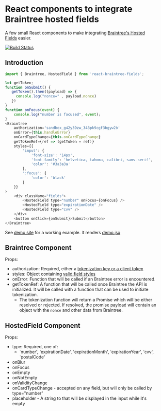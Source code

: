 # React components to integrate Braintree hosted fields

A few small React components to make integrating [Braintree's Hosted Fields](https://developers.braintreepayments.com/guides/hosted-fields/) easier.

[![Build Status](https://travis-ci.org/nathanstitt/react-braintree-fields.svg?branch=master)](https://travis-ci.org/nathanstitt/react-braintree-fields)


## Introduction

```javascript
import { Braintree, HostedField } from 'react-braintree-fields';

let getToken;
function onSubmit() {
   getToken().then((payload) => {
     console.log("nonce=" , payload.nonce)
   })
}
function onFocus(event) {
    console.log("number is focused", event);
}
<Braintree
    authorization='sandbox_g42y39zw_348pk9cgf3bgyw2b'
    onError={this.handleError}
    onCardTypeChange={this.onCardTypeChange}
    getTokenRef={ref => (getToken = ref)}
    styles={{
        'input': {
            'font-size': '14px',
            'font-family': 'helvetica, tahoma, calibri, sans-serif',
            'color': '#3a3a3a'
        },
        ':focus': {
            'color': 'black'
        }
    }}
>
    <div className="fields">
        <HostedField type="number" onFocus={onFocus} />
        <HostedField type="expirationDate" />
        <HostedField type="cvv" />
    </div>
    <button onClick={onSubmit}>Submit</button>
</Braintree>


```

See [demo site](https://nathanstitt.github.io/react-braintree-fields/) for a working example. It renders [demo.jsx](demo.jsx)

## Braintree Component

Props:
 * authorization: Required, either a [tokenization key or a client token](https://developers.braintreepayments.com/guides/hosted-fields/setup-and-integration/)
 * styles: Object containing [valid field styles](https://braintree.github.io/braintree-web/3.11.1/module-braintree-web_hosted-fields.html#.create)
 * onError: Function that will be called if an Braintree error is encountered.
 * getTokenRef: A function that will be called once Braintree the API is initialized.  It will be called with a function that can be used to initiate tokenization.
   * The tokenization function will return a Promise which will be either resolved or rejected.  If resolved, the promise payload will contain an object with the `nonce` and other data from Braintree.

## HostedField Component

Props:
  * type: Required, one of:
    - 'number', 'expirationDate', 'expirationMonth', 'expirationYear', 'cvv', 'postalCode'
  * onBlur
  * onFocus
  * onEmpty
  * onNotEmpty
  * onValidityChange
  * onCardTypeChange - accepted on any field, but will only be called by type="number"
  * placeholder - A string to that will be displayed in the input while it's empty
